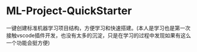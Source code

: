 # ML-Project-QuickStarter
一键创建标准机器学习项目结构，方便学习和快速搭建。(本人是学习也是第一次接触vscode插件开发，也没有太多的沉淀，只是在学习的过程中发现如果有这么一个功能会挺方便)

